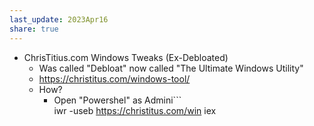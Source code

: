 ```yaml
---  
last_update: 2023Apr16  
share: true    
---  
```

  
  
- ChrisTitius.com Windows Tweaks (Ex-Debloated)  
	- Was called "Debloat" now called "The Ultimate Windows Utility"
	- https://christitus.com/windows-tool/
	- How?
		- Open "Powershel" as Admini```  
		iwr -useb https://christitus.com/win iex  
		```